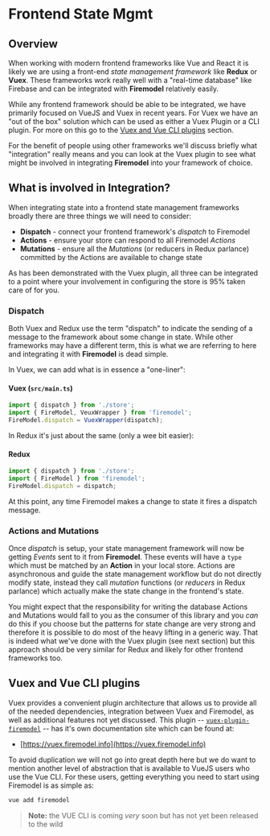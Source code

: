 # Frontend State Mgmt

## Overview

When working with modern frontend frameworks like Vue and React it is likely we are using a front-end _state management framework_ like **Redux** or **Vuex**. These frameworks work really well with a "real-time database" like Firebase and can be integrated with **Firemodel** relatively easily.

While any frontend framework should be able to be integrated, we have primarily focused on VueJS and Vuex in recent years. For Vuex we have an "out of the box" solution which can be used as either a Vuex Plugin or a CLI plugin. For more on this go to the [Vuex and Vue CLI plugins](#vuex-and-vue-cli-plugins) section.

For the benefit of people using other frameworks we'll discuss briefly what "integration" really means and you can look at the Vuex plugin to see what might be involved in integrating **Firemodel** into your framework of choice.

## What is involved in Integration?

When integrating state into a frontend state management frameworks broadly there are three things we will need to consider:

- **Dispatch** - connect your frontend framework's _dispatch_ to Firemodel
- **Actions** - ensure your store can respond to all Firemodel _Actions_ 
- **Mutations** - ensure all the _Mutations_ (or reducers in Redux parlance) committed by the Actions are available to change state

As has been demonstrated with the Vuex plugin, all three can be integrated to a point where your involvement in configuring the store is 95% taken care of for you.

### Dispatch

Both Vuex and Redux use the term "dispatch" to indicate the sending of a message to the framework about some change in state. While other frameworks may have a different term, this is what we are referring to here and integrating it with **Firemodel** is dead simple.

In Vuex, we can add what is in essence a "one-liner":

#### Vuex (` src/main.ts `)

```typescript
import { dispatch } from './store';
import { FireModel, VeuxWrapper } from 'firemodel';
FireModel.dispatch = VuexWrapper(dispatch);
```

In Redux it's just about the same (only a wee bit easier):

#### Redux

```typescript
import { dispatch } from './store';
import { FireModel } from 'firemodel';
FireModel.dispatch = dispatch;
```

At this point, any time Firemodel makes a change to state it fires a dispatch message.

### Actions and Mutations

Once _dispatch_ is setup, your state management framework will now be getting *Events* sent to it from **Firemodel**. These events will have a `type` which must be matched by an **Action** in your local store. Actions are asynchronous and guide the state management workflow but do not directly modify state, instead they call *mutation* functions (or *reducers* in Redux parlance) which actually make the state change in the frontend's state.

You might expect that the responsibility for writing the database Actions and Mutations would fall to you as the consumer of this library and you _can_ do this if you choose but the patterns for state change are very strong and therefore it is possible to do most of the heavy lifting in a generic way. That is indeed what we've done with the Vuex plugin (see next section) but this approach should be very similar for Redux and likely for other frontend frameworks too.

## Vuex and Vue CLI plugins

Vuex provides a convenient plugin architecture that allows us to provide all of the needed dependencies, integration between Vuex and Firemodel, as well as additional features not yet discussed. This plugin -- [`vuex-plugin-firemodel`](https://github.com/forest-fire/vuex-plugin-firemodel) -- has it's own documentation site which can be found at:

- [https://vuex.firemodel.info](https://vuex.firemodel.info)

To avoid duplication we will not go into great depth here but we do want to mention another level of abstraction that is available to VueJS users who use the Vue CLI. For these users, getting everything you need to start using Firemodel is as simple as:

```bash
vue add firemodel
```

> **Note:** the VUE CLI is coming _very_ soon but has not yet been released to the wild